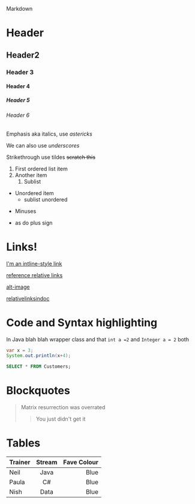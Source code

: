 Markdown

# Header
## Header2
### Header 3
#### Header 4
##### Header 5
###### Header 6

Emphasis aka italics, use *astericks*

We can also use _underscores_

Strikethrough use tildes ~~scratch this~~

1. First ordered list item
2. Another item
   1. Sublist

* Unordered item
  * sublist unordered
  
- Minuses
+ as do plus sign

# Links!

[I'm an intline-style link](https://www.google.com "Google Homepage")

[reference relative links](Example.txt)

[alt-image](https://www.wallpapers13.com/wp-content/uploads/2018/11/The-Magic-Islands-of-Lofoten-Norway-Europe-winter-morning-light-landscape-Desktop-HD-Wallpaper-For-PC-Tablet-And-Mobile-3840x2160-915x515.jpg)

[relativelinksindoc](#Header-4)

# Code and Syntax highlighting

In Java blah blah wrapper class and that `int a =2` and `Integer a = 2` both

```java
var x = 3;
System.out.println(x+4);
```
```sql
SELECT * FROM Customers;
```

# Blockquotes

> Matrix resurrection was overrated
> > You just didn't get it
>

# Tables

| Trainer | Stream | Fave Colour |
|---------|:------:|------------:|
| Neil    |  Java  |        Blue |
| Paula   |   C#   |        Blue |
| Nish    | Data   |       Blue  |